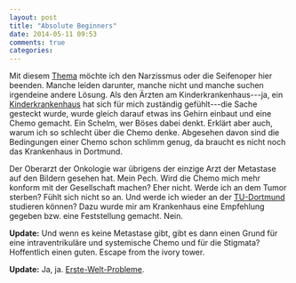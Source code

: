 ```yaml
---
layout: post
title: "Absolute Beginners"
date: 2014-05-11 09:53
comments: true
categories: 
---
```

Mit diesem [Thema][ab] möchte ich den Narzissmus oder die Seifenoper
hier beenden. Manche leiden darunter, manche nicht und manche suchen
irgendeine andere Lösung. Als den Ärzten am Kinderkrankenhaus---ja,
ein [Kinderkrankenhaus][letter] hat sich für mich zuständig
gefühlt---die Sache gesteckt wurde, wurde gleich darauf etwas ins
Gehirn einbaut und eine Chemo gemacht. Ein Schelm, wer Böses dabei
denkt. Erklärt aber auch, warum ich so schlecht über die Chemo denke.
Abgesehen davon sind die Bedingungen einer Chemo schon schlimm genug,
da braucht es nicht noch das Krankenhaus in Dortmund.

Der Oberarzt der Onkologie war übrigens der einzige Arzt der Metastase
auf den Bildern gesehen hat. Mein Pech. Wird die Chemo mich mehr
konform mit der Gesellschaft machen? Eher nicht. Werde ich an dem
Tumor sterben? Fühlt sich nicht so an. Und werde ich wieder an der
[TU-Dortmund][udo] studieren können? Dazu wurde mir am Krankenhaus
eine Empfehlung gegeben bzw. eine Feststellung gemacht. Nein.

**Update:** Und wenn es keine Metastase gibt, gibt es dann einen Grund
für eine intraventrikuläre und systemische Chemo und für die Stigmata?
Hoffentlich einen guten. Escape from the ivory tower.

**Update:** Ja, ja. [Erste-Welt-Probleme][probleme].

[ab]: https://de.wikipedia.org/wiki/Absolute_Beginners
[letter]: https://elektret.github.io/data/mirror/arztbrief_chemo.pdf
[udo]: http://www.tu-dortmund.de/uni/Uni/index.html
[probleme]: https://www.youtube.com/watch?v=295gCWahBxc
